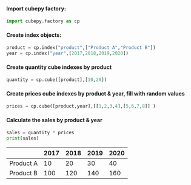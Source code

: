 #### Import cubepy factory:
```python
import cubepy.factory as cp
```
 
#### Create index objects:
```python
product = cp.index("product",["Product A","Product B"])
year = cp.index("year",[2017,2018,2019,2020])
```

#### Create quantity cube indexes by product
```python
quantity = cp.cube([product],[10,20])
```

#### Create prices cube indexes by product & year, fill with random values
```python
prices = cp.cube([product,year],[[1,2,3,4],[5,6,7,8]] )
```

#### Calculate the sales by product & year
```python
sales = quantity * prices
print(sales)
```

|  |2017|2018|2019|2020|
|--|--|--|--|--|
|Product A|  10|  20|  30|  40|
|Product B|  100|  120|  140| 160|


<!--stackedit_data:
eyJoaXN0b3J5IjpbMTM5MDg4NjEzMiw1MDc0MjY2MjFdfQ==
-->